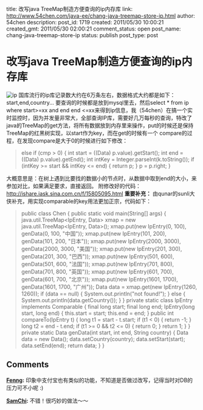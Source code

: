 title: 改写java TreeMap制造方便查询的ip内存库
link: http://www.54chen.com/java-ee/chang-java-treemap-store-ip.html
author: 54chen
description: 
post_id: 1719
created: 2011/05/30 10:00:21
created_gmt: 2011/05/30 02:00:21
comment_status: open
post_name: chang-java-treemap-store-ip
status: publish
post_type: post

# 改写java TreeMap制造方便查询的ip内存库

![ip](http://img04.taobaocdn.com/imgextra/i4/T1AhydXlJnXXcZ9h76_061839.jpg) 国库流行的ip库记录数大约在6万条左右，数据格式大约都是如下： start,end,country... 要查询的时候都是放到mysql里去，然后select * from ip where start>=xx and end end <=xx来得到ip信息，我（54chen）在搞一个实时监控时，因为并发量非常大，全部查询IP库，需要好几万每秒的查询，特改了java的TreeMap的get方法，将所有数据放到内存里来操作，put的时候还是保持TreeMap的红黑树实现，以start作为key，而在get的时候有一个 compare的过程，在发现compare是大于0的时候进行如下修改： 

> else if (cmp > 0) { int start = ((Data) p.value).getStart(); int end = ((Data) p.value).getEnd(); int intKey = Integer.parseInt(k.toString()); if (intKey >= start && intKey <= end) { return p; } p = p.right; }

大概意思是：在树上遇到比要找的数据小的节点时，从数据中取到end的大小，来参加对比，如果满足要求，直接返回。 附修改好的代码： <http://ishare.iask.sina.com.cn/f/15805095.html> **重要补充：** 由qunar的sunli大侠补充，用实现comparable的key用法更加正宗，代码如下： 

> public class Chen { public static void main(String[] args) { java.util.TreeMap<IpEntry, Data> xmap = new java.util.TreeMap<IpEntry, Data>(); xmap.put(new IpEntry(0, 100), genData(0, 100, "中国")); xmap.put(new IpEntry(101, 200), genData(101, 200, "日本")); xmap.put(new IpEntry(2000, 3000), genData(2000, 3000, "美国")); xmap.put(new IpEntry(201, 300), genData(201, 300, "巴西")); xmap.put(new IpEntry(501, 600), genData(501, 600, "法国")); xmap.put(new IpEntry(701, 800), genData(701, 800, "英国")); xmap.put(new IpEntry(601, 700), genData(601, 700, "北京")); xmap.put(new IpEntry(1601, 1700), genData(1601, 1700, "广州")); Data data = xmap.get(new IpEntry(1260, 1260)); if (data == null) { System.out.println("not found!"); } else { System.out.println(data.getCountry()); } } private static class IpEntry implements Comparable<IpEntry> { final long start; final long end; IpEntry(long start, long end) { this.start = start; this.end = end; } public int compareTo(IpEntry t) { long t1 = start - t.start; if (t1 < 0) { return -1; } long t2 = end - t.end; if (t1 >= 0 && t2 <= 0) { return 0; } return 1; } } private static Data genData(int start, int end, String country) { Data data = new Data(); data.setCountry(country); data.setStart(start); data.setEnd(end); return data; } }

## Comments

**[Fenng](#13580 "2011-05-31 11:28:25"):** 印象中支付宝也有类似的功能，不知道是否做过改写，记得当时对DB的压力可不小呢 :)

**[SamChi](#13576 "2011-05-30 11:38:08"):** 不错！很巧妙的做法～～

